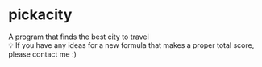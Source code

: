 # pickacity
A program that finds the best city to travel
<br>💡 If you have any ideas for a new formula that makes a proper total score, please contact me :)
